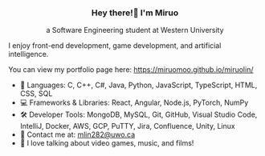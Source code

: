<h3 align="center">Hey there!👋 I'm Miruo</h3>
<p align="center">a Software Engineering student at Western University</p>

I enjoy front-end development, game development, and artificial intelligence.

You can view my portfolio page here: https://miruomoo.github.io/miruolin/


- 💬 Languages: C, C++, C#, Java, Python, JavaScript, TypeScript, HTML, CSS, SQL
- 💻 Frameworks & Libraries: React, Angular, Node.js, PyTorch, NumPy
- 🛠️ Developer Tools:  MongoDB, MySQL, Git, GitHub, Visual Studio Code, IntelliJ, Docker, AWS, GCP, PuTTY, Jira,
Confluence, Unity, Linux
- 📧 Contact me at: mlin282@uwo.ca
- 👾 I love talking about video games, music, and films!


